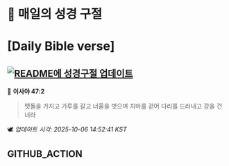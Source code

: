 # 🙏 매일의 성경 구절
# [Daily Bible verse]
## [![README에 성경구절 업데이트](https://github.com/DONGSUKA/first_test/actions/workflows/update-readme-bible.yml/badge.svg)](https://github.com/DONGSUKA/first_test/actions/workflows/update-readme-bible.yml)
<!-- START_BIBLE_VERSE -->
📖 **이사야 47:2**
> 맷돌을 가지고 가루를 갈고 너울을 벗으며 치마를 걷어 다리를 드러내고 강을 건너라

🕊️ _업데이트 시각: 2025-10-06 14:52:41 KST_
  <!-- END_BIBLE_VERSE -->
## GITHUB_ACTION
